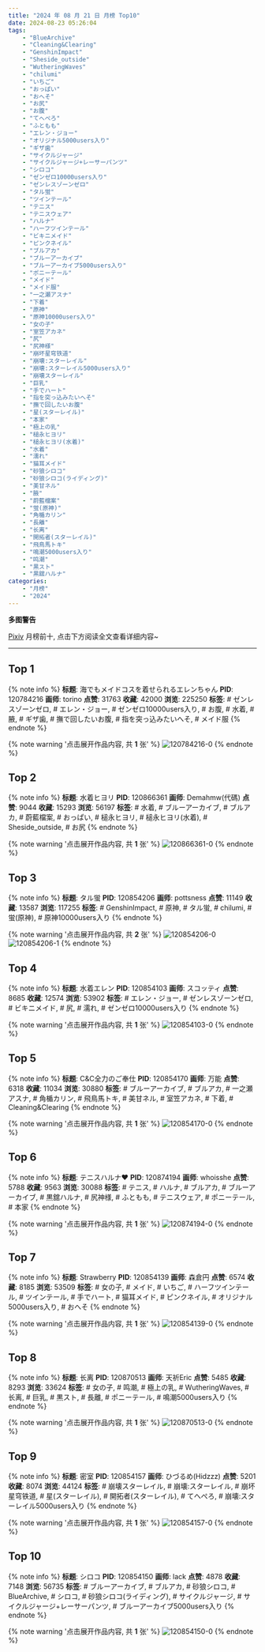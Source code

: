 ```yaml
---
title: "2024 年 08 月 21 日 月榜 Top10"
date: 2024-08-23 05:26:04
tags:
    - "BlueArchive"
    - "Cleaning&Clearing"
    - "GenshinImpact"
    - "Sheside_outside"
    - "WutheringWaves"
    - "chilumi"
    - "いちご"
    - "おっぱい"
    - "おへそ"
    - "お尻"
    - "お腹"
    - "てへぺろ"
    - "ふともも"
    - "エレン・ジョー"
    - "オリジナル5000users入り"
    - "ギザ歯"
    - "サイクルジャージ"
    - "サイクルジャージ+レーサーパンツ"
    - "シロコ"
    - "ゼンゼロ10000users入り"
    - "ゼンレスゾーンゼロ"
    - "タル蛍"
    - "ツインテール"
    - "テニス"
    - "テニスウェア"
    - "ハルナ"
    - "ハーフツインテール"
    - "ビキニメイド"
    - "ピンクネイル"
    - "ブルアカ"
    - "ブルーアーカイブ"
    - "ブルーアーカイブ5000users入り"
    - "ポニーテール"
    - "メイド"
    - "メイド服"
    - "一之瀬アスナ"
    - "下着"
    - "原神"
    - "原神10000users入り"
    - "女の子"
    - "室笠アカネ"
    - "尻"
    - "尻神様"
    - "崩坏星穹铁道"
    - "崩壊:スターレイル"
    - "崩壊:スターレイル5000users入り"
    - "崩壊スターレイル"
    - "巨乳"
    - "手でハート"
    - "指を突っ込みたいへそ"
    - "撫で回したいお腹"
    - "星(スターレイル)"
    - "本家"
    - "極上の乳"
    - "槌永ヒヨリ"
    - "槌永ヒヨリ(水着)"
    - "水着"
    - "濡れ"
    - "猫耳メイド"
    - "砂狼シロコ"
    - "砂狼シロコ(ライディング)"
    - "美甘ネル"
    - "腋"
    - "蔚藍檔案"
    - "蛍(原神)"
    - "角楯カリン"
    - "長離"
    - "长离"
    - "開拓者(スターレイル)"
    - "飛鳥馬トキ"
    - "鳴潮5000users入り"
    - "鸣潮"
    - "黒スト"
    - "黒舘ハルナ"
categories:
    - "月榜"
    - "2024"
---
```


<i class="fa fa-triangle-exclamation"></i>**多图警告**<i class="fa fa-triangle-exclamation"></i>

[Pixiv](https://www.pixiv.net/) 月榜前十, 点击下方阅读全文查看详细内容~

<!-- more -->

---

## Top 1

{% note info %}
**标题**: 海でもメイドコスを着せられるエレンちゃん
**PID**: 120784216 **画师**: torino
**点赞**: 31763 **收藏**: 42000 **浏览**: 225250
**标签**: # ゼンレスゾーンゼロ, # エレン・ジョー, # ゼンゼロ10000users入り, # お腹, # 水着, # 腋, # ギザ歯, # 撫で回したいお腹, # 指を突っ込みたいへそ, # メイド服
{% endnote %}

{% note warning '点击展开作品内容, 共 **1** 张' %}
![120784216-0](https://i.pixiv.re/img-original/img/2024/07/23/00/00/25/120784216_p0.jpg)
{% endnote %}

## Top 2

{% note info %}
**标题**: 水着ヒヨリ
**PID**: 120866361 **画师**: Demahmw(代碼)
**点赞**: 9044 **收藏**: 15293 **浏览**: 56197
**标签**: # 水着, # ブルーアーカイブ, # ブルアカ, # 蔚藍檔案, # おっぱい, # 槌永ヒヨリ, # 槌永ヒヨリ(水着), # Sheside_outside, # お尻
{% endnote %}

{% note warning '点击展开作品内容, 共 **1** 张' %}
![120866361-0](https://i.pixiv.re/img-original/img/2024/07/25/13/18/42/120866361_p0.jpg)
{% endnote %}

## Top 3

{% note info %}
**标题**: タル蛍
**PID**: 120854206 **画师**: pottsness
**点赞**: 11149 **收藏**: 13587 **浏览**: 117255
**标签**: # GenshinImpact, # 原神, # タル蛍, # chilumi, # 蛍(原神), # 原神10000users入り
{% endnote %}

{% note warning '点击展开作品内容, 共 **2** 张' %}
![120854206-0](https://i.pixiv.re/img-original/img/2024/07/25/01/29/51/120854206_p0.jpg)
![120854206-1](https://i.pixiv.re/img-original/img/2024/07/25/01/29/51/120854206_p1.jpg)
{% endnote %}

## Top 4

{% note info %}
**标题**: 水着エレン
**PID**: 120854103 **画师**: スコッティ
**点赞**: 8685 **收藏**: 12574 **浏览**: 53902
**标签**: # エレン・ジョー, # ゼンレスゾーンゼロ, # ビキニメイド, # 尻, # 濡れ, # ゼンゼロ10000users入り
{% endnote %}

{% note warning '点击展开作品内容, 共 **1** 张' %}
![120854103-0](https://i.pixiv.re/img-original/img/2024/07/25/00/00/19/120854103_p0.jpg)
{% endnote %}

## Top 5

{% note info %}
**标题**: C&C全力のご奉仕
**PID**: 120854170 **画师**: 万能
**点赞**: 6318 **收藏**: 11034 **浏览**: 30880
**标签**: # ブルーアーカイブ, # ブルアカ, # 一之瀬アスナ, # 角楯カリン, # 飛鳥馬トキ, # 美甘ネル, # 室笠アカネ, # 下着, # Cleaning&Clearing
{% endnote %}

{% note warning '点击展开作品内容, 共 **1** 张' %}
![120854170-0](https://i.pixiv.re/img-original/img/2024/07/25/00/00/34/120854170_p0.png)
{% endnote %}

## Top 6

{% note info %}
**标题**: テニスハルナ♥
**PID**: 120874194 **画师**: whoisshe
**点赞**: 5788 **收藏**: 9563 **浏览**: 30088
**标签**: # テニス, # ハルナ, # ブルアカ, # ブルーアーカイブ, # 黒舘ハルナ, # 尻神様, # ふともも, # テニスウェア, # ポニーテール, # 本家
{% endnote %}

{% note warning '点击展开作品内容, 共 **1** 张' %}
![120874194-0](https://i.pixiv.re/img-original/img/2024/07/25/19/58/45/120874194_p0.png)
{% endnote %}

## Top 7

{% note info %}
**标题**: Strawberry
**PID**: 120854139 **画师**: 森倉円
**点赞**: 6574 **收藏**: 8185 **浏览**: 53509
**标签**: # 女の子, # メイド, # いちご, # ハーフツインテール, # ツインテール, # 手でハート, # 猫耳メイド, # ピンクネイル, # オリジナル5000users入り, # おへそ
{% endnote %}

{% note warning '点击展开作品内容, 共 **1** 张' %}
![120854139-0](https://i.pixiv.re/img-original/img/2024/07/25/00/00/27/120854139_p0.jpg)
{% endnote %}

## Top 8

{% note info %}
**标题**: 长离
**PID**: 120870513 **画师**: 天祈Eric
**点赞**: 5485 **收藏**: 8293 **浏览**: 33624
**标签**: # 女の子, # 鸣潮, # 極上の乳, # WutheringWaves, # 长离, # 巨乳, # 黒スト, # 長離, # ポニーテール, # 鳴潮5000users入り
{% endnote %}

{% note warning '点击展开作品内容, 共 **1** 张' %}
![120870513-0](https://i.pixiv.re/img-original/img/2024/07/25/17/30/01/120870513_p0.jpg)
{% endnote %}

## Top 9

{% note info %}
**标题**: 密室
**PID**: 120854157 **画师**: ひづるめ(Hidzzz)
**点赞**: 5201 **收藏**: 8074 **浏览**: 44124
**标签**: # 崩壊スターレイル, # 崩壊:スターレイル, # 崩坏星穹铁道, # 星(スターレイル), # 開拓者(スターレイル), # てへぺろ, # 崩壊:スターレイル5000users入り
{% endnote %}

{% note warning '点击展开作品内容, 共 **1** 张' %}
![120854157-0](https://i.pixiv.re/img-original/img/2024/07/25/00/00/31/120854157_p0.jpg)
{% endnote %}

## Top 10

{% note info %}
**标题**: シロコ
**PID**: 120854150 **画师**: lack
**点赞**: 4878 **收藏**: 7148 **浏览**: 56735
**标签**: # ブルーアーカイブ, # ブルアカ, # 砂狼シロコ, # BlueArchive, # シロコ, # 砂狼シロコ(ライディング), # サイクルジャージ, # サイクルジャージ+レーサーパンツ, # ブルーアーカイブ5000users入り
{% endnote %}

{% note warning '点击展开作品内容, 共 **1** 张' %}
![120854150-0](https://i.pixiv.re/img-original/img/2024/07/25/00/00/29/120854150_p0.png)
{% endnote %}
